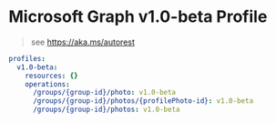 # Microsoft Graph v1.0-beta Profile

> see https://aka.ms/autorest

``` yaml
profiles:
  v1.0-beta:
    resources: {}
    operations:
      /groups/{group-id}/photo: v1.0-beta
      /groups/{group-id}/photos/{profilePhoto-id}: v1.0-beta
      /groups/{group-id}/photos: v1.0-beta

```
